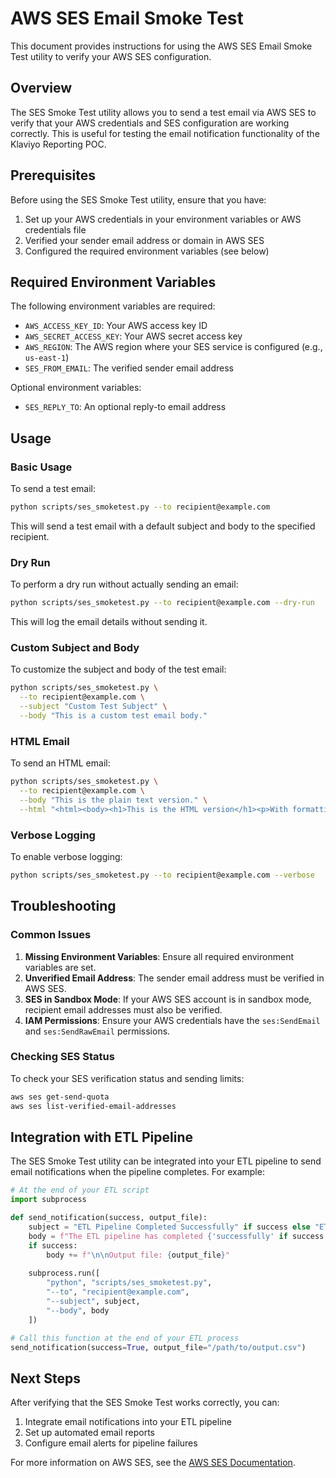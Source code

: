 # AWS SES Email Smoke Test

This document provides instructions for using the AWS SES Email Smoke Test utility to verify your AWS SES configuration.

## Overview

The SES Smoke Test utility allows you to send a test email via AWS SES to verify that your AWS credentials and SES configuration are working correctly. This is useful for testing the email notification functionality of the Klaviyo Reporting POC.

## Prerequisites

Before using the SES Smoke Test utility, ensure that you have:

1. Set up your AWS credentials in your environment variables or AWS credentials file
2. Verified your sender email address or domain in AWS SES
3. Configured the required environment variables (see below)

## Required Environment Variables

The following environment variables are required:

- `AWS_ACCESS_KEY_ID`: Your AWS access key ID
- `AWS_SECRET_ACCESS_KEY`: Your AWS secret access key
- `AWS_REGION`: The AWS region where your SES service is configured (e.g., `us-east-1`)
- `SES_FROM_EMAIL`: The verified sender email address

Optional environment variables:

- `SES_REPLY_TO`: An optional reply-to email address

## Usage

### Basic Usage

To send a test email:

```bash
python scripts/ses_smoketest.py --to recipient@example.com
```

This will send a test email with a default subject and body to the specified recipient.

### Dry Run

To perform a dry run without actually sending an email:

```bash
python scripts/ses_smoketest.py --to recipient@example.com --dry-run
```

This will log the email details without sending it.

### Custom Subject and Body

To customize the subject and body of the test email:

```bash
python scripts/ses_smoketest.py \
  --to recipient@example.com \
  --subject "Custom Test Subject" \
  --body "This is a custom test email body."
```

### HTML Email

To send an HTML email:

```bash
python scripts/ses_smoketest.py \
  --to recipient@example.com \
  --body "This is the plain text version." \
  --html "<html><body><h1>This is the HTML version</h1><p>With formatting.</p></body></html>"
```

### Verbose Logging

To enable verbose logging:

```bash
python scripts/ses_smoketest.py --to recipient@example.com --verbose
```

## Troubleshooting

### Common Issues

1. **Missing Environment Variables**: Ensure all required environment variables are set.
2. **Unverified Email Address**: The sender email address must be verified in AWS SES.
3. **SES in Sandbox Mode**: If your AWS SES account is in sandbox mode, recipient email addresses must also be verified.
4. **IAM Permissions**: Ensure your AWS credentials have the `ses:SendEmail` and `ses:SendRawEmail` permissions.

### Checking SES Status

To check your SES verification status and sending limits:

```bash
aws ses get-send-quota
aws ses list-verified-email-addresses
```

## Integration with ETL Pipeline

The SES Smoke Test utility can be integrated into your ETL pipeline to send email notifications when the pipeline completes. For example:

```python
# At the end of your ETL script
import subprocess

def send_notification(success, output_file):
    subject = "ETL Pipeline Completed Successfully" if success else "ETL Pipeline Failed"
    body = f"The ETL pipeline has completed {'successfully' if success else 'with errors'}."
    if success:
        body += f"\n\nOutput file: {output_file}"
    
    subprocess.run([
        "python", "scripts/ses_smoketest.py",
        "--to", "recipient@example.com",
        "--subject", subject,
        "--body", body
    ])

# Call this function at the end of your ETL process
send_notification(success=True, output_file="/path/to/output.csv")
```

## Next Steps

After verifying that the SES Smoke Test works correctly, you can:

1. Integrate email notifications into your ETL pipeline
2. Set up automated email reports
3. Configure email alerts for pipeline failures

For more information on AWS SES, see the [AWS SES Documentation](https://docs.aws.amazon.com/ses/latest/dg/Welcome.html).
